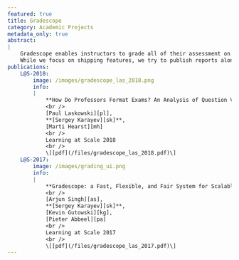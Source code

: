 ```yaml
---
featured: true
title: Gradescope
category: Academic Projects
metadata_only: true
abstract:
|
    Gradescope enables instructors to grade all of their assessment on one platform, with AI assistance.
    While we focus on shipping features, we try to publish reports along the way.
publications:
    L@S-2018:
        image: /images/gradescope_las_2018.png
        info:
        |
            **How Do Professors Format Exams? An Analysis of Question Variety at Scale**
            <br />
            [Paul Laskowski][pl],
            **[Sergey Karayev][sk]**,
            [Marti Hearst][mh]
            <br />
            Learning at Scale 2018
            <br />
            \[[pdf](/files/gradescope_las_2018.pdf)\]
    L@S-2017:
        image: /images/grading_ui.png
        info:
        |
            **Gradescope: a Fast, Flexible, and Fair System for Scalable Assessment of Handwritten Work**
            <br />
            [Arjun Singh][as],
            **[Sergey Karayev][sk]**,
            [Kevin Gutowski][kg],
            [Pieter Abbeel][pa]
            <br />
            Learning at Scale 2017
            <br />
            \[[pdf](/files/gradescope_las_2017.pdf)\]
---
```


